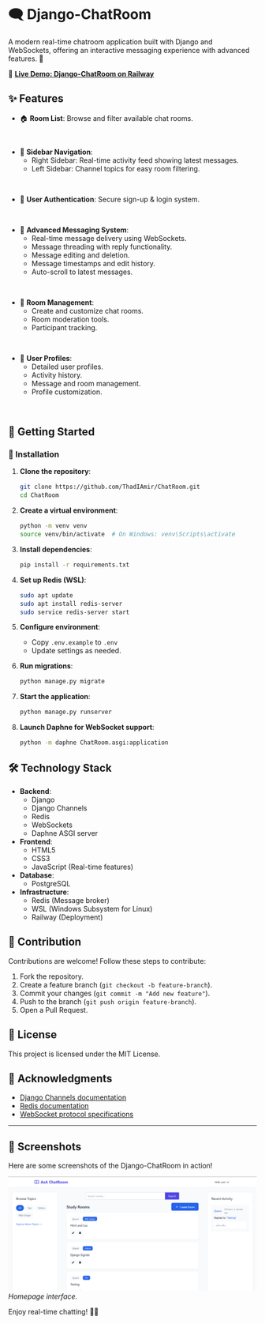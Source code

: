 # 🗨️ Django-ChatRoom

A modern real-time chatroom application built with Django and WebSockets, offering an interactive messaging experience with advanced features. 🚀

🔗 **[Live Demo: Django-ChatRoom on Railway](https://chatroom-production-076b.up.railway.app/)**

## ✨ Features

- 🏠 **Room List**: Browse and filter available chat rooms.  
<br>

- 📌 **Sidebar Navigation**:  
    - Right Sidebar: Real-time activity feed showing latest messages.  
    - Left Sidebar: Channel topics for easy room filtering.  
<br>

- 🔐 **User Authentication**: Secure sign-up & login system.  
<br>

- 💬 **Advanced Messaging System**:  
    - Real-time message delivery using WebSockets.  
    - Message threading with reply functionality.  
    - Message editing and deletion.  
    - Message timestamps and edit history.  
    - Auto-scroll to latest messages.  
<br>

- 📂 **Room Management**:  
    - Create and customize chat rooms.  
    - Room moderation tools.  
    - Participant tracking.  
<br>

- 👤 **User Profiles**:  
    - Detailed user profiles.  
    - Activity history.  
    - Message and room management.  
    - Profile customization.  

<br>

## 🚀 Getting Started

### 🔧 Installation

1. **Clone the repository**:

    ```bash
    git clone https://github.com/ThadIAmir/ChatRoom.git
    cd ChatRoom
    ```

2. **Create a virtual environment**:

    ```bash
    python -m venv venv
    source venv/bin/activate  # On Windows: venv\Scripts\activate
    ```

3. **Install dependencies**:

    ```bash
    pip install -r requirements.txt
    ```

4. **Set up Redis (WSL)**:

    ```bash
    sudo apt update
    sudo apt install redis-server
    sudo service redis-server start
    ```

5. **Configure environment**:
    - Copy `.env.example` to `.env`
    - Update settings as needed.

6. **Run migrations**:

    ```bash
    python manage.py migrate
    ```

7. **Start the application**:

    ```bash
    python manage.py runserver
    ```

8. **Launch Daphne for WebSocket support**:

    ```bash
    python -m daphne ChatRoom.asgi:application
    ```

## 🛠️ Technology Stack

- **Backend**:
    - Django
    - Django Channels
    - Redis
    - WebSockets
    - Daphne ASGI server
- **Frontend**:
    - HTML5
    - CSS3
    - JavaScript (Real-time features)
- **Database**:
    - PostgreSQL
- **Infrastructure**:
    - Redis (Message broker)
    - WSL (Windows Subsystem for Linux)
    - Railway (Deployment)

## 🤝 Contribution

Contributions are welcome! Follow these steps to contribute:

1. Fork the repository.
2. Create a feature branch (`git checkout -b feature-branch`).
3. Commit your changes (`git commit -m "Add new feature"`).
4. Push to the branch (`git push origin feature-branch`).
5. Open a Pull Request.

## 📜 License

This project is licensed under the MIT License.

## 🌟 Acknowledgments

- [Django Channels documentation](https://channels.readthedocs.io/en/stable/)
- [Redis documentation](https://redis.io/documentation)
- [WebSocket protocol specifications](https://tools.ietf.org/html/rfc6455)

---

## 📸 Screenshots

Here are some screenshots of the Django-ChatRoom in action!

![Homepage Screenshot](assets/Homepage.png)  
*Homepage interface.*

Enjoy real-time chatting! 🎉🚀
